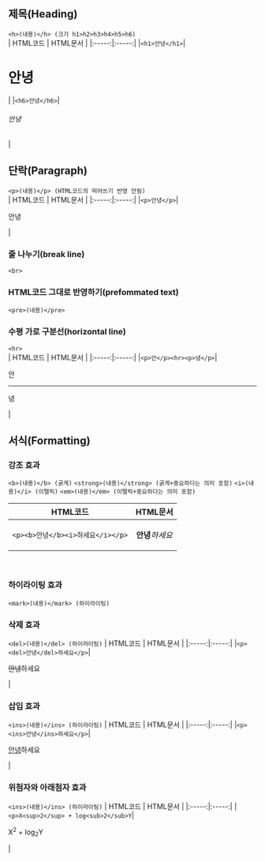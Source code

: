 ## 제목(Heading)
```<h>(내용)</h> (크기 h1>h2>h3>h4>h5>h6)```<br>
| HTML코드 | HTML문서 |
|:-----:|:-----:|
|```<h1>안녕</h1>```|<h1>안녕</h1>|
|```<h6>안녕</h6>```|<h6>안녕</h6>|
<br>

## 단락(Paragraph)
```<p>(내용)</p> (HTML코드의 띄어쓰기 반영 안됨)``` <br>
| HTML코드 | HTML문서 |
|:-----:|:-----:|
|```<p>안녕</p>```|<p>안녕</p>|
<br>

### 줄 나누기(break line) 
```<br>```<br>
### HTML코드 그대로 반영하기(prefommated text)
```<pre>(내용)</pre>```<br>
### 수평 가로 구분선(horizontal line)
```<hr>```<br>
| HTML코드 | HTML문서 |
|:-----:|:-----:|
|```<p>안</p><hr><p>녕</p>```|<p>안</p><hr></p>녕</p>|
<br>
## 서식(Formatting)
### 강조 효과
```<b>(내용)</b> (굵게)```
```<strong>(내용)</strong> (굵게+중요하다는 의미 포함)```
```<i>(내용)</i> (이탤릭)```
```<em>(내용)</em> (이탤릭+중요하다는 의미 포함)```<br>

| HTML코드 | HTML문서 |
|:-----:|:-----:|
|```<p><b>안녕</b><i>하세요</i></p>```|<p><b>안녕</b><i>하세요</i></p>|
<br>

### 하이라이팅 효과
```<mark>(내용)</mark> (하이라이팅)```
<br>

### 삭제 효과
```<del>(내용)</del> (하이라이팅)```
| HTML코드 | HTML문서 |
|:-----:|:-----:|
|```<p><del>안녕</del>하세요</p>```|<p><del>안녕</del>하세요</p>|
<br>

### 삽입 효과
```<ins>(내용)</ins> (하이라이팅)```
| HTML코드 | HTML문서 |
|:-----:|:-----:|
|```<p><ins>안녕</ins>하세요</p>```|<p><ins>안녕</ins>하세요</p>|
<br>

### 위첨자와 아래첨자 효과
```<ins>(내용)</ins> (하이라이팅)```
| HTML코드 | HTML문서 |
|:-----:|:-----:|
|```<p>X<sup>2</sup> + log<sub>2</sub>Y```|<p>X<sup>2</sup> + log<sub>2</sub>Y</p>|
<br>

